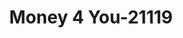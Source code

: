 ---
f_zip-code: 84010
f_state-code: UT
title: Money 4 You-21119
f_phone: 801-298-0935
f_city-only: Bountiful
f_address: 650 S 500 W Bountiful
f_location-unique-id: '21119'
slug: money-4-you-21119
updated-on: '2024-05-30T13:46:58.046Z'
created-on: '2024-05-30T13:36:59.803Z'
published-on: '2024-05-30T13:54:32.469Z'
f_city-state: cms/city/bountiful-ut.md
f_company: cms/company/money-4-you.md
f_state: cms/state/utah.md
layout: '[payday-loan].html'
tags: payday-loan
---